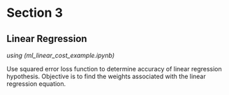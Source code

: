 # Section 3
## Linear Regression
*using (ml_linear_cost_example.ipynb)*

Use squared error loss function to determine accuracy of linear regression hypothesis. Objective is to find the weights associated with the linear regression equation.
